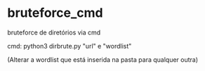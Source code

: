 # bruteforce_cmd
bruteforce de diretórios via cmd

cmd:
  python3 dirbrute.py "url" e "wordlist"
  
(Alterar a wordlist que está inserida na pasta para qualquer outra)
